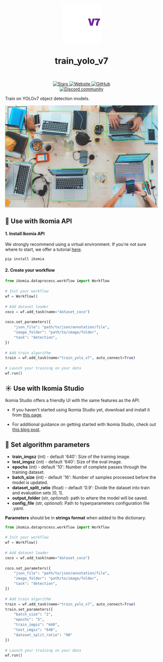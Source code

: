<div align="center">
  <img src="https://raw.githubusercontent.com/Ikomia-hub/train_yolo_v7/main/icons/icon.png" alt="Algorithm icon">
  <h1 align="center">train_yolo_v7</h1>
</div>
<br />
<p align="center">
    <a href="https://github.com/Ikomia-hub/train_yolo_v7">
        <img alt="Stars" src="https://img.shields.io/github/stars/Ikomia-hub/train_yolo_v7">
    </a>
    <a href="https://app.ikomia.ai/hub/">
        <img alt="Website" src="https://img.shields.io/website/http/app.ikomia.ai/en.svg?down_color=red&down_message=offline&up_message=online">
    </a>
    <a href="https://github.com/Ikomia-hub/train_yolo_v7/blob/main/LICENSE.md">
        <img alt="GitHub" src="https://img.shields.io/github/license/Ikomia-hub/train_yolo_v7.svg?color=blue">
    </a>    
    <br>
    <a href="https://discord.com/invite/82Tnw9UGGc">
        <img alt="Discord community" src="https://img.shields.io/badge/Discord-white?style=social&logo=discord">
    </a> 
</p>

Train on YOLOv7 object detection models.

![Desk object detection](https://raw.githubusercontent.com/Ikomia-hub/infer_yolo_v8/main/icons/output.jpg)

## :rocket: Use with Ikomia API

#### 1. Install Ikomia API

We strongly recommend using a virtual environment. If you're not sure where to start, we offer a tutorial [here](https://www.ikomia.ai/blog/a-step-by-step-guide-to-creating-virtual-environments-in-python).

```sh
pip install ikomia
```

#### 2. Create your workflow

```python
from ikomia.dataprocess.workflow import Workflow

# Init your workflow
wf = Workflow()    

# Add dataset loader
coco = wf.add_task(name="dataset_coco")

coco.set_parameters({
    "json_file": "path/to/json/annotation/file",
    "image_folder": "path/to/image/folder",
    "task": "detection",
}) 

# Add train algorithm
train = wf.add_task(name="train_yolo_v7", auto_connect=True)

# Launch your training on your data
wf.run()
```

## :sunny: Use with Ikomia Studio

Ikomia Studio offers a friendly UI with the same features as the API.

- If you haven't started using Ikomia Studio yet, download and install it from [this page](https://www.ikomia.ai/studio).

- For additional guidance on getting started with Ikomia Studio, check out [this blog post](https://www.ikomia.ai/blog/how-to-get-started-with-ikomia-studio).

## :pencil: Set algorithm parameters


- **train_imgsz** (int) - default '640': Size of the training image.
- **test_imgsz** (int) - default '640': Size of the eval image.
- **epochs** (int) - default '10': Number of complete passes through the training dataset.
- **batch_size** (int) - default '16': Number of samples processed before the model is updated.
- **dataset_split_ratio** (float) – default '0.9': Divide the dataset into train and evaluation sets ]0, 1[.
- **output_folder** (str, *optional*): path to where the model will be saved. 
- **config_file** (str, *optional*): Path to hyperparameters configuration file .yaml. 

**Parameters** should be in **strings format**  when added to the dictionary.



```python
from ikomia.dataprocess.workflow import Workflow

# Init your workflow
wf = Workflow()    

# Add dataset loader
coco = wf.add_task(name="dataset_coco")

coco.set_parameters({
    "json_file": "path/to/json/annotation/file",
    "image_folder": "path/to/image/folder",
    "task": "detection",
}) 

# Add train algorithm
train = wf.add_task(name="train_yolo_v7", auto_connect=True)
train.set_parameters({
    "batch_size": "2",
    "epochs": "5",
    "train_imgsz": "640",
    "test_imgsz": "640",
    "dataset_split_ratio": "90"
})

# Launch your training on your data
wf.run()
```

